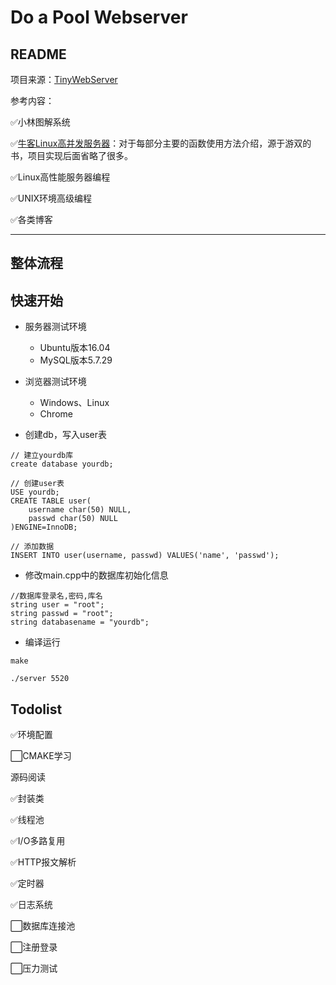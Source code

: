 Do a Pool Webserver
===
## README

项目来源：[TinyWebServer](https://github.com/qinguoyi/TinyWebServer)

参考内容：

✅小林图解系统

✅[牛客Linux高并发服务器](https://www.nowcoder.com/courses/cover/live/504)：对于每部分主要的函数使用方法介绍，源于游双的书，项目实现后面省略了很多。

✅Linux高性能服务器编程

✅UNIX环境高级编程

✅各类博客

---

## 整体流程





## 快速开始

- 服务器测试环境
  - Ubuntu版本16.04
  - MySQL版本5.7.29
- 浏览器测试环境
  - Windows、Linux
  - Chrome

- 创建db，写入user表

```shell
// 建立yourdb库
create database yourdb;

// 创建user表
USE yourdb;
CREATE TABLE user(
    username char(50) NULL,
    passwd char(50) NULL
)ENGINE=InnoDB;

// 添加数据
INSERT INTO user(username, passwd) VALUES('name', 'passwd');
```

- 修改main.cpp中的数据库初始化信息

```shell
//数据库登录名,密码,库名
string user = "root";
string passwd = "root";
string databasename = "yourdb";
```

- 编译运行

```
make

./server 5520
```

## Todolist

✅环境配置

⬜CMAKE学习

源码阅读

✅封装类

✅线程池

✅I/O多路复用

✅HTTP报文解析

✅定时器

✅日志系统

⬜数据库连接池

⬜注册登录

⬜压力测试

